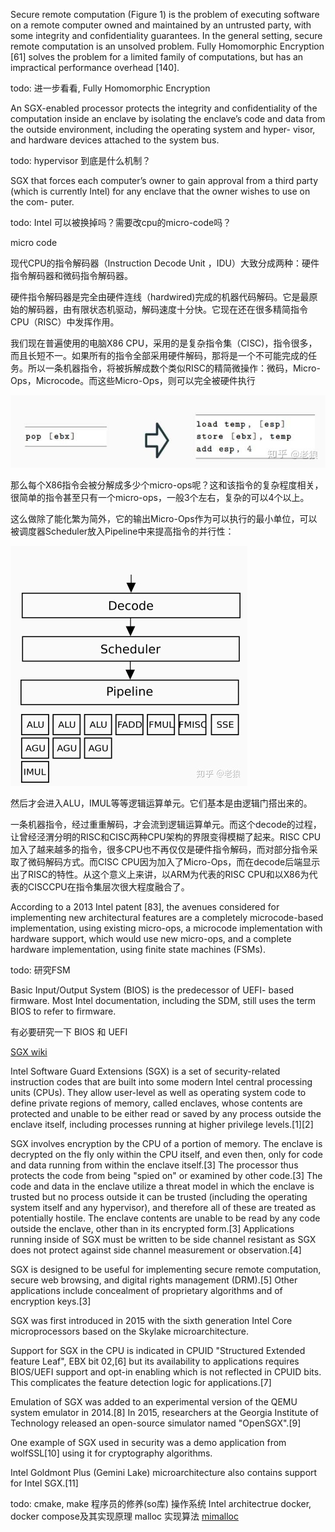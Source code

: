 Secure remote computation (Figure 1) is the problem of executing software on a remote computer owned and maintained by an untrusted party, with some integrity and confidentiality guarantees. In the general setting, secure remote computation is an unsolved problem. Fully Homomorphic Encryption [61] solves the problem for a limited family of computations, but has an impractical performance overhead [140].

todo: 进一步看看, Fully Homomorphic Encryption


An SGX-enabled processor protects the integrity and confidentiality of the computation inside an enclave by isolating the enclave’s code and data from the outside environment, including the operating system and hyper- visor, and hardware devices attached to the system bus.

todo: hypervisor 到底是什么机制？


SGX that forces each computer’s owner to gain approval from a third party (which is currently Intel) for any enclave that the owner wishes to use on the com- puter.

todo: Intel 可以被换掉吗？需要改cpu的micro-code吗？


micro code

现代CPU的指令解码器（Instruction Decode Unit ，IDU）大致分成两种：硬件指令解码器和微码指令解码器。

硬件指令解码器是完全由硬件连线（hardwired)完成的机器代码解码。它是最原始的解码器，由有限状态机驱动，解码速度十分快。它现在还在很多精简指令CPU（RISC）中发挥作用。

我们现在普遍使用的电脑X86 CPU，采用的是复杂指令集（CISC)，指令很多，而且长短不一。如果所有的指令全部采用硬件解码，那将是一个不可能完成的任务。所以一条机器指令，将被拆解成数个类似RISC的精简微操作：微码，Micro-Ops，Microcode。而这些Micro-Ops，则可以完全被硬件执行

![](res/micro_code1.jpeg)

那么每个X86指令会被分解成多少个micro-ops呢？这和该指令的复杂程度相关，很简单的指令甚至只有一个micro-ops，一般3个左右，复杂的可以4个以上。

这么做除了能化繁为简外，它的输出Micro-Ops作为可以执行的最小单位，可以被调度器Scheduler放入Pipeline中来提高指令的并行性：

![](res/micro_code_decode.jpeg)

然后才会进入ALU，IMUL等等逻辑运算单元。它们基本是由逻辑门搭出来的。

一条机器指令，经过重重解码，才会流到逻辑运算单元。而这个decode的过程，让曾经泾渭分明的RISC和CISC两种CPU架构的界限变得模糊了起来。RISC CPU加入了越来越多的指令，很多CPU也不再仅仅是硬件指令解码，而对部分指令采取了微码解码方式。而CISC CPU因为加入了Micro-Ops，而在decode后端显示出了RISC的特性。从这个意义上来讲，以ARM为代表的RISC CPU和以X86为代表的CISCCPU在指令集层次很大程度融合了。


According to a 2013 Intel patent [83], the avenues considered for implementing new architectural features are a completely microcode-based implementation, using existing micro-ops, a microcode implementation with hardware support, which would use new micro-ops, and a complete hardware implementation, using finite state machines (FSMs).

todo: 研究FSM


Basic Input/Output System (BIOS) is the predecessor of UEFI- based firmware. Most Intel documentation, including the SDM, still uses the term BIOS to refer to firmware.

有必要研究一下 BIOS 和 UEFI

[SGX wiki](https://en.wikipedia.org/wiki/Software_Guard_Extensions)

Intel Software Guard Extensions (SGX) is a set of security-related instruction codes that are built into some modern Intel central processing units (CPUs). They allow user-level as well as operating system code to define private regions of memory, called enclaves, whose contents are protected and unable to be either read or saved by any process outside the enclave itself, including processes running at higher privilege levels.[1][2]

SGX involves encryption by the CPU of a portion of memory. The enclave is decrypted on the fly only within the CPU itself, and even then, only for code and data running from within the enclave itself.[3] The processor thus protects the code from being "spied on" or examined by other code.[3] The code and data in the enclave utilize a threat model in which the enclave is trusted but no process outside it can be trusted (including the operating system itself and any hypervisor), and therefore all of these are treated as potentially hostile. The enclave contents are unable to be read by any code outside the enclave, other than in its encrypted form.[3] Applications running inside of SGX must be written to be side channel resistant as SGX does not protect against side channel measurement or observation.[4]

SGX is designed to be useful for implementing secure remote computation, secure web browsing, and digital rights management (DRM).[5] Other applications include concealment of proprietary algorithms and of encryption keys.[3]

SGX was first introduced in 2015 with the sixth generation Intel Core microprocessors based on the Skylake microarchitecture.

Support for SGX in the CPU is indicated in CPUID "Structured Extended feature Leaf", EBX bit 02,[6] but its availability to applications requires BIOS/UEFI support and opt-in enabling which is not reflected in CPUID bits. This complicates the feature detection logic for applications.[7]

Emulation of SGX was added to an experimental version of the QEMU system emulator in 2014.[8] In 2015, researchers at the Georgia Institute of Technology released an open-source simulator named "OpenSGX".[9]

One example of SGX used in security was a demo application from wolfSSL[10] using it for cryptography algorithms.

Intel Goldmont Plus (Gemini Lake) microarchitecture also contains support for Intel SGX.[11]


todo: 
 cmake, make
 程序员的修养(so库)
 操作系统
 Intel architectrue
 docker, docker compose及其实现原理
 malloc 实现算法 
 [mimalloc](https://github.com/microsoft/mimalloc)





